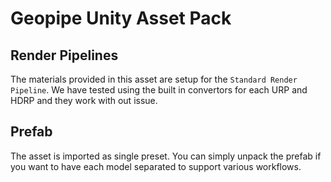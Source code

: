 # Geopipe Unity Asset Pack

## Render Pipelines

The materials provided in this asset are setup for the `Standard Render Pipeline`.
We have tested using the built in convertors for each URP and HDRP and they work with out issue.

## Prefab

The asset is imported as single preset. You can simply unpack the prefab if you want to have each model separated to support various workflows.
